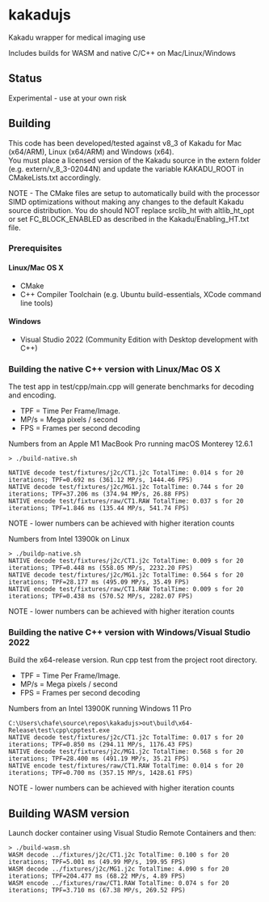 # kakadujs
Kakadu wrapper for medical imaging use

Includes builds for WASM and native C/C++ on Mac/Linux/Windows

## Status

Experimental - use at your own risk

## Building

This code has been developed/tested against v8_3 of Kakadu for Mac (x64/ARM), Linux (x64/ARM) and Windows (x64).  
You must place a licensed version of the Kakadu source in the extern folder (e.g. extern/v_8_3-02044N) and update the
variable KAKADU_ROOT in CMakeLists.txt accordingly.  

NOTE - The CMake files are setup to automatically build with the processor SIMD optimizations without making any changes
to the default Kakadu source distribution.  You do should NOT replace srclib_ht with altlib_ht_opt or set 
FC_BLOCK_ENABLED as described in the Kakadu/Enabling_HT.txt file.  

### Prerequisites

#### Linux/Mac OS X

* CMake
* C++ Compiler Toolchain (e.g. Ubuntu build-essentials, XCode command line tools)

#### Windows

* Visual Studio 2022 (Community Edition with Desktop development with C++)

### Building the native C++ version with Linux/Mac OS X

The test app in test/cpp/main.cpp will generate benchmarks for decoding and encoding.  

* TPF = Time Per Frame/Image.
* MP/s = Mega pixels / second
* FPS = Frames per second decoding

Numbers from an Apple M1 MacBook Pro running macOS Monterey 12.6.1

```
> ./build-native.sh

NATIVE decode test/fixtures/j2c/CT1.j2c TotalTime: 0.014 s for 20 iterations; TPF=0.692 ms (361.12 MP/s, 1444.46 FPS)
NATIVE decode test/fixtures/j2c/MG1.j2c TotalTime: 0.744 s for 20 iterations; TPF=37.206 ms (374.94 MP/s, 26.88 FPS)
NATIVE encode test/fixtures/raw/CT1.RAW TotalTime: 0.037 s for 20 iterations; TPF=1.846 ms (135.44 MP/s, 541.74 FPS)
```
NOTE - lower numbers can be achieved with higher iteration counts

Numbers from Intel 13900k on Linux
```
> ./buildp-native.sh
NATIVE decode test/fixtures/j2c/CT1.j2c TotalTime: 0.009 s for 20 iterations; TPF=0.448 ms (558.05 MP/s, 2232.20 FPS)
NATIVE decode test/fixtures/j2c/MG1.j2c TotalTime: 0.564 s for 20 iterations; TPF=28.177 ms (495.09 MP/s, 35.49 FPS)
NATIVE encode test/fixtures/raw/CT1.RAW TotalTime: 0.009 s for 20 iterations; TPF=0.438 ms (570.52 MP/s, 2282.07 FPS)
```

NOTE - lower numbers can be achieved with higher iteration counts

### Building the native C++ version with Windows/Visual Studio 2022

Build the x64-release version.  Run cpp test from the project root directory.  

* TPF = Time Per Frame/Image.
* MP/s = Mega pixels / second
* FPS = Frames per second decoding

Numbers from an Intel 13900K running Windows 11 Pro

```
C:\Users\chafe\source\repos\kakadujs>out\build\x64-Release\test\cpp\cpptest.exe
NATIVE decode test/fixtures/j2c/CT1.j2c TotalTime: 0.017 s for 20 iterations; TPF=0.850 ms (294.11 MP/s, 1176.43 FPS)
NATIVE decode test/fixtures/j2c/MG1.j2c TotalTime: 0.568 s for 20 iterations; TPF=28.400 ms (491.19 MP/s, 35.21 FPS)
NATIVE encode test/fixtures/raw/CT1.RAW TotalTime: 0.014 s for 20 iterations; TPF=0.700 ms (357.15 MP/s, 1428.61 FPS)
```

NOTE - lower numbers can be achieved with higher iteration counts

## Building WASM version

Launch docker container using Visual Studio Remote Containers and then:

```
> ./build-wasm.sh
WASM decode ../fixtures/j2c/CT1.j2c TotalTime: 0.100 s for 20 iterations; TPF=5.001 ms (49.99 MP/s, 199.95 FPS)
WASM decode ../fixtures/j2c/MG1.j2c TotalTime: 4.090 s for 20 iterations; TPF=204.477 ms (68.22 MP/s, 4.89 FPS)
WASM encode ../fixtures/raw/CT1.RAW TotalTime: 0.074 s for 20 iterations; TPF=3.710 ms (67.38 MP/s, 269.52 FPS)
```
